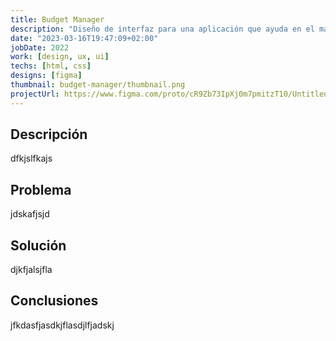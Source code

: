 ```yaml
---
title: Budget Manager
description: "Diseño de interfaz para una aplicación que ayuda en el manejo y visualización de transacciones del día a día"
date: "2023-03-16T19:47:09+02:00"
jobDate: 2022
work: [design, ux, ui]
techs: [html, css]
designs: [figma]
thumbnail: budget-manager/thumbnail.png
projectUrl: https://www.figma.com/proto/cR9Zb73IpXj0m7pmitzT10/Untitled?node-id=7-65&scaling=scale-down&page-id=0%3A1&starting-point-node-id=7%3A65
---
```


## Descripción 
dfkjslfkajs 
## Problema 
jdskafjsjd
## Solución
djkfjalsjfla 
## Conclusiones 
jfkdasfjasdkjflasdjlfjadskj